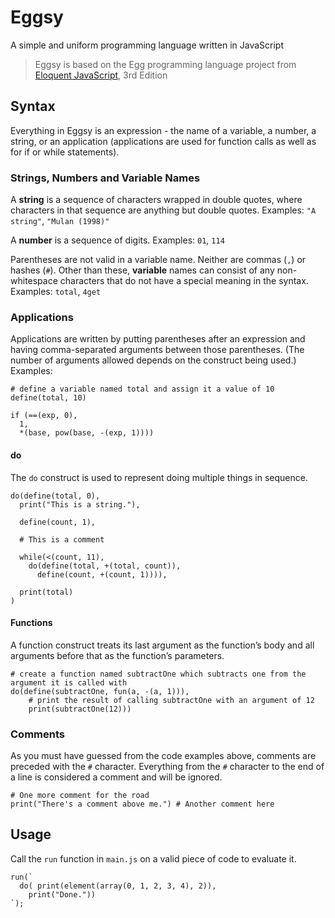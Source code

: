 # Eggsy

A simple and uniform programming language written in JavaScript

> Eggsy is based on the Egg programming language project from [Eloquent JavaScript](https://github.com/marijnh/Eloquent-JavaScript), 3rd Edition

## Syntax

Everything in Eggsy is an expression - the name of a variable, a number, a string, or an application (applications are used for function calls as well as for if or while statements).

### Strings, Numbers and Variable Names

A **string** is a sequence of characters wrapped in double quotes, where characters in that sequence are anything but double quotes. Examples: `"A string"`, `"Mulan (1998)"`

A **number** is a sequence of digits. Examples: `01`, `114`

Parentheses are not valid in a variable name. Neither are commas (`,`) or hashes (`#`). Other than these, **variable** names can consist of any non-whitespace characters that do not have a special meaning in the syntax. Examples: `total`, `4get`

### Applications

Applications are written by putting parentheses after an expression and having comma-separated arguments between those parentheses. (The number of arguments allowed depends on the construct being used.) Examples: 

```
# define a variable named total and assign it a value of 10
define(total, 10)

if (==(exp, 0),
  1,
  *(base, pow(base, -(exp, 1))))
```

#### do

The `do` construct is used to represent doing multiple things in sequence.

```
do(define(total, 0),
  print("This is a string."),

  define(count, 1),

  # This is a comment

  while(<(count, 11),
    do(define(total, +(total, count)),
      define(count, +(count, 1)))),

  print(total)
)
```

#### Functions
A function construct treats its last argument as the function’s body and all arguments before that as the function’s parameters.

```
# create a function named subtractOne which subtracts one from the argument it is called with
do(define(subtractOne, fun(a, -(a, 1))),
    # print the result of calling subtractOne with an argument of 12
    print(subtractOne(12)))
```

### Comments

As you must have guessed from the code examples above, comments are preceded with the `#` character. Everything from the `#` character to the end of a line is considered a comment and will be ignored.

```
# One more comment for the road
print("There's a comment above me.") # Another comment here 
```

## Usage

Call the `run` function in `main.js` on a valid piece of code to evaluate it.

```
run(`
  do( print(element(array(0, 1, 2, 3, 4), 2)),
    print("Done."))
`);
```
